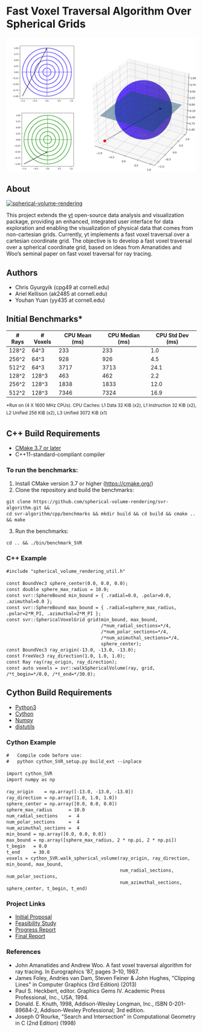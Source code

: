 # Fast Voxel Traversal Algorithm Over Spherical Grids
![Example ray tracing in spherical coordinates](images/polar_view_next_to_spherical_image.png)

## About
[![spherical-volume-rendering](https://circleci.com/gh/spherical-volume-rendering/svr-algorithm.svg?style=shield)](https://app.circleci.com/pipelines/github/spherical-volume-rendering/svr-algorithm)

This project extends the [yt](https://yt-project.org/) open-source data analysis and visualization package, providing an enhanced, integrated user interface for data exploration and enabling the visualization of physical data that comes from non-cartesian grids. Currently, yt implements a fast voxel traversal over a cartesian coordinate grid. The objective is to develop a fast voxel traversal over a spherical coordinate grid, based on ideas from Amanatides and Woo’s seminal paper on fast voxel traversal for ray tracing.

## Authors
- Chris Gyurgyik (cpg49 at cornell.edu)
- Ariel Kellison (ak2485 at cornell.edu)
- Youhan Yuan (yy435 at cornell.edu)

## Initial Benchmarks*
| # Rays 	| # Voxels 	| CPU Mean (ms) 	| CPU Median (ms) 	| CPU Std Dev (ms) 	|
|--------	|----------	|---------------	|-----------------	|------------------	|
| 128^2  	| 64^3     	| 233           	| 233             	| 1.0              	|
| 256^2  	| 64^3     	| 928           	| 926             	| 4.5              	|
| 512^2  	| 64^3    	| 3717          	| 3713            	| 24.1            	|
| 128^2  	| 128^3    	| 463           	| 462             	| 2.2              	|
| 256^2  	| 128^3    	| 1838          	| 1833            	| 12.0             	|
| 512^2  	| 128^3    	| 7346          	| 7324            	| 16.9            	|

<sup>\*Run on (4 X 1600 MHz CPUs). </sup>
<sup>CPU Caches: L1 Data 32 KiB (x2), L1 Instruction 32 KiB (x2), L2 Unified 256 KiB (x2), L3 Unified 3072 KiB (x1)</sup>

## C++ Build Requirements
- [CMake 3.7 or later](https://cmake.org/)
- C++11-standard-compliant compiler

### To run the benchmarks: 
1. Install CMake version 3.7 or higher (https://cmake.org/)
2. Clone the repository and build the benchmarks:
```
git clone https://github.com/spherical-volume-rendering/svr-algorithm.git && 
cd svr-algorithm/cpp/benchmarks && mkdir build && cd build && cmake .. && make
```
3. Run the benchmarks:
```
cd .. && ./bin/benchmark_SVR
```

### C++ Example
```
#include "spherical_volume_rendering_util.h"

const BoundVec3 sphere_center(0.0, 0.0, 0.0);
const double sphere_max_radius = 10.0;
const svr::SphereBound min_bound = { .radial=0.0, .polar=0.0, .azimuthal=0.0 };
const svr::SphereBound max_bound = { .radial=sphere_max_radius, .polar=2*M_PI, .azimuthal=2*M_PI };
const svr::SphericalVoxelGrid grid(min_bound, max_bound, 
                                   /*num_radial_sections=*/4, 
                                   /*num_polar_sections=*/4,
                                   /*num_azimuthal_sections=*/4, 
                                   sphere_center);
const BoundVec3 ray_origin(-13.0, -13.0, -13.0);
const FreeVec3 ray_direction(1.0, 1.0, 1.0);
const Ray ray(ray_origin, ray_direction);
const auto voxels = svr::walkSphericalVolume(ray, grid, /*t_begin=*/0.0, /*t_end=*/30.0);
```

## Cython Build Requirements
- [Python3](https://www.python.org/)
- [Cython](https://cython.org/)
- [Numpy](https://numpy.org/)
- [distutils](https://docs.python.org/3/library/distutils.html)

### Cython Example
```
#   Compile code before use:
#   python cython_SVR_setup.py build_ext --inplace

import cython_SVR
import numpy as np

ray_origin    = np.array([-13.0, -13.0, -13.0])
ray_direction = np.array([1.0, 1.0, 1.0])
sphere_center = np.array([0.0, 0.0, 0.0])
sphere_max_radius      = 10.0
num_radial_sections    =  4
num_polar_sections     =  4
num_azimuthal_sections =  4
min_bound = np.array([0.0, 0.0, 0.0])
max_bound = np.array([sphere_max_radius, 2 * np.pi, 2 * np.pi])
t_begin   = 0.0
t_end     = 30.0
voxels = cython_SVR.walk_spherical_volume(ray_origin, ray_direction, min_bound, max_bound, 
                                          num_radial_sections, num_polar_sections, 
                                          num_azimuthal_sections, sphere_center, t_begin, t_end)
```

### Project Links
- [Initial Proposal](https://hackmd.io/VRyhXnAFQyaCytWCdKe_1Q)
- [Feasibility Study](https://docs.google.com/document/d/1MbGmy5cSSesI0oUCWHxpiwcHEw6kqd79AV1XZW-rEZo/edit)
- [Progress Report](https://docs.google.com/document/d/1ixD7XNu39kwwXhvQooMNb79x18-GsyMPLodzvwC3X-E/edit?ts=5e5d6f45#)
- [Final Report](https://docs.google.com/document/d/1AHyUod23MtOnhCSbB4lvm5ZKAX3HhVL5KglLV-IlIlc/edit#heading=h.93f22ixpbzrf)

### References
- John Amanatides and Andrew Woo. A fast voxel traversal algorithm for ray tracing. In Eurographics ’87, pages 3–10, 1987.
- James Foley, Andries van Dam, Steven Feiner & John Hughes, "Clipping Lines" in Computer Graphics (3rd Edition) (2013)
- Paul S. Heckbert, editor. Graphics Gems IV.  Academic Press Professional, Inc., USA, 1994.
- Donald. E. Knuth, 1998, Addison-Wesley Longman, Inc., ISBN 0-201-89684-2, Addison-Wesley Professional; 3rd edition.
- Joseph O'Rourke, "Search and  Intersection" in Computational Geometry in C (2nd Edition) (1998)
